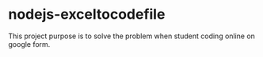 # nodejs-exceltocodefile
This project purpose is to solve the problem when student coding online on google form.
